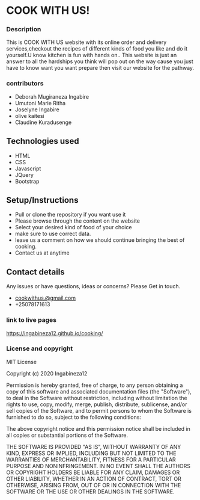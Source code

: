 
# **COOK WITH US!**

### Description
 This is COOK WITH US website with its  online order and delivery services,checkout the recipes of different kinds of food you like and do it yourself.U know kitchen is fun with hands on.. This website is just an answer to all the hardships you think will pop out on the way cause you just have to know want you want prepare then visit our website for the pathway. 
### contributors
* Deborah Mugiraneza Ingabire 
* Umutoni Marie Ritha
* Joselyne Ingabire
* olive kaitesi 
* Claudine Kuradusenge
## Technologies used
* HTML
* CSS
* Javascript
* JQuery
* Bootstrap
## Setup/Instructions
* Pull or clone the repository if you want use it
* Please browse through the content on the website
* Select your desired kind of food of your choice 
* make sure to use correct data.
* leave us a comment on how we should continue bringing the best of cooking.
* Contact us at anytime
## Contact details
Any issues or have questions, ideas or concerns?
 Please Get in touch.
  * cookwithus.@gmail.com
  * +25078171613 
  
### link to live pages
 https://ingabineza12.github.io/cooking/

### License and copyright

MIT License

Copyright (c) 2020 Ingabineza12

Permission is hereby granted, free of charge, to any person obtaining a copy of this software and associated documentation files (the "Software"), to deal in the Software without restriction, including without limitation the rights to use, copy, modify, merge, publish, distribute, sublicense, and/or sell copies of the Software, and to permit persons to whom the Software is furnished to do so, subject to the following conditions:

The above copyright notice and this permission notice shall be included in all copies or substantial portions of the Software.

THE SOFTWARE IS PROVIDED "AS IS", WITHOUT WARRANTY OF ANY KIND, EXPRESS OR IMPLIED, INCLUDING BUT NOT LIMITED TO THE WARRANTIES OF MERCHANTABILITY, FITNESS FOR A PARTICULAR PURPOSE AND NONINFRINGEMENT. IN NO EVENT SHALL THE AUTHORS OR COPYRIGHT HOLDERS BE LIABLE FOR ANY CLAIM, DAMAGES OR OTHER LIABILITY, WHETHER IN AN ACTION OF CONTRACT, TORT OR OTHERWISE, ARISING FROM, OUT OF OR IN CONNECTION WITH THE SOFTWARE OR THE USE OR OTHER DEALINGS IN THE SOFTWARE.

